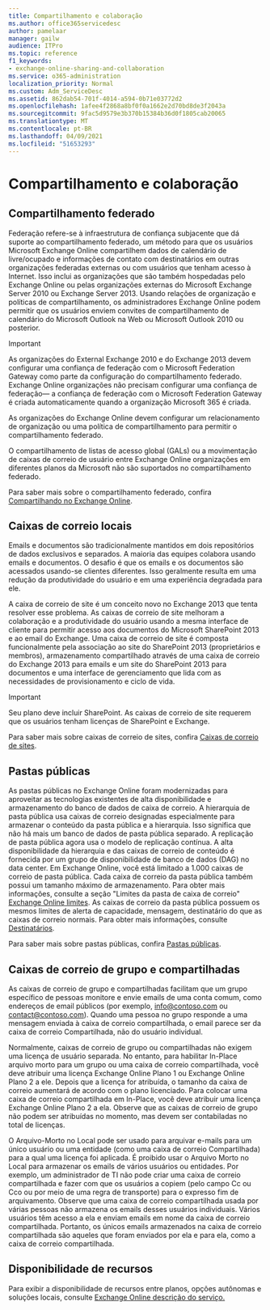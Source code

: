 ```yaml
---
title: Compartilhamento e colaboração
ms.author: office365servicedesc
author: pamelaar
manager: gailw
audience: ITPro
ms.topic: reference
f1_keywords:
- exchange-online-sharing-and-collaboration
ms.service: o365-administration
localization_priority: Normal
ms.custom: Adm_ServiceDesc
ms.assetid: 862dab54-701f-4014-a594-0b71e03772d2
ms.openlocfilehash: 1afee4f2868a8bf0f0a1662e2d70bd8de3f2043a
ms.sourcegitcommit: 9fac5d9579e3b370b15384b36d0f1805cab20065
ms.translationtype: MT
ms.contentlocale: pt-BR
ms.lasthandoff: 04/09/2021
ms.locfileid: "51653293"
---
```

# <a name="sharing-and-collaboration"></a>Compartilhamento e colaboração

## <a name="federated-sharing"></a>Compartilhamento federado

Federação refere-se à infraestrutura de confiança subjacente que dá suporte ao compartilhamento federado, um método para que os usuários Microsoft Exchange Online compartilhem dados de calendário de livre/ocupado e informações de contato com destinatários em outras organizações federadas externas ou com usuários que tenham acesso à Internet. Isso inclui as organizações que são também hospedadas pelo Exchange Online ou pelas organizações externas do Microsoft Exchange Server 2010 ou Exchange Server 2013. Usando relações de organização e políticas de compartilhamento, os administradores Exchange Online podem permitir que os usuários enviem convites de compartilhamento de calendário do Microsoft Outlook na Web ou Microsoft Outlook 2010 ou posterior.
  
> [!IMPORTANT]
>  As organizações do External Exchange 2010 e do Exchange 2013 devem configurar uma confiança de federação com o Microsoft Federation Gateway como parte da configuração do compartilhamento federado. Exchange Online organizações não precisam configurar uma confiança de federação— a confiança de federação com o Microsoft Federation Gateway é criada automaticamente quando a organização Microsoft 365 é criada. 
>
>  As organizações do Exchange Online devem configurar um relacionamento de organização ou uma política de compartilhamento para permitir o compartilhamento federado. 
>
>  O compartilhamento de listas de acesso global (GALs) ou a movimentação de caixas de correio de usuário entre Exchange Online organizações em diferentes planos da Microsoft não são suportados no compartilhamento federado. 
  
Para saber mais sobre o compartilhamento federado, confira [Compartilhando no Exchange Online](/exchange/sharing/sharing).
  
## <a name="site-mailboxes"></a>Caixas de correio locais

Emails e documentos são tradicionalmente mantidos em dois repositórios de dados exclusivos e separados. A maioria das equipes colabora usando emails e documentos. O desafio é que os emails e os documentos são acessados usando-se clientes diferentes. Isso geralmente resulta em uma redução da produtividade do usuário e em uma experiência degradada para ele.
  
A caixa de correio de site é um conceito novo no Exchange 2013 que tenta resolver esse problema. As caixas de correio de site melhoram a colaboração e a produtividade do usuário usando a mesma interface de cliente para permitir acesso aos documentos do Microsoft SharePoint 2013 e ao email do Exchange. Uma caixa de correio de site é composta funcionalmente pela associação ao site do SharePoint 2013 (proprietários e membros), armazenamento compartilhado através de uma caixa de correio do Exchange 2013 para emails e um site do SharePoint 2013 para documentos e uma interface de gerenciamento que lida com as necessidades de provisionamento e ciclo de vida.
  
> [!IMPORTANT]
> Seu plano deve incluir SharePoint. As caixas de correio de site requerem que os usuários tenham licenças de SharePoint e Exchange. 
  
Para saber mais sobre caixas de correio de sites, confira [Caixas de correio de sites](/exchange/collaboration-exo/collaboration-exo).
  
## <a name="public-folders"></a>Pastas públicas

As pastas públicas no Exchange Online foram modernizadas para aproveitar as tecnologias existentes de alta disponibilidade e armazenamento do banco de dados de caixa de correio. A hierarquia de pasta pública usa caixas de correio designadas especialmente para armazenar o conteúdo da pasta pública e a hierarquia. Isso significa que não há mais um banco de dados de pasta pública separado. A replicação de pasta pública agora usa o modelo de replicação contínua. A alta disponibilidade da hierarquia e das caixas de correio de conteúdo é fornecida por um grupo de disponibilidade de banco de dados (DAG) no data center. Em Exchange Online, você está limitado a 1.000 caixas de correio de pasta pública. Cada caixa de correio da pasta pública também possui um tamanho máximo de armazenamento. Para obter mais informações, consulte a seção "Limites da pasta de caixa de correio" [Exchange Online limites](exchange-online-limits.md). As caixas de correio da pasta pública possuem os mesmos limites de alerta de capacidade, mensagem, destinatário do que as caixas de correio normais. Para obter mais informações, consulte [Destinatários](recipients.md). 
  
Para saber mais sobre pastas públicas, confira [Pastas públicas](/exchange/collaboration-exo/public-folders/public-folders).
  
## <a name="group-and-shared-mailboxes"></a>Caixas de correio de grupo e compartilhadas

As caixas de correio de grupo e compartilhadas facilitam que um grupo específico de pessoas monitore e envie emails de uma conta comum, como endereços de email públicos (por exemplo, info@contoso.com ou contact@contoso.com). Quando uma pessoa no grupo responde a uma mensagem enviada à caixa de correio compartilhada, o email parece ser da caixa de correio Compartilhada, não do usuário individual.
  
Normalmente, caixas de correio de grupo ou compartilhadas não exigem uma licença de usuário separada. No entanto, para habilitar In-Place arquivo morto para um grupo ou uma caixa de correio compartilhada, você deve atribuir uma licença Exchange Online Plano 1 ou Exchange Online Plano 2 a ele. Depois que a licença for atribuída, o tamanho da caixa de correio aumentará de acordo com o plano licenciado. Para colocar uma caixa de correio compartilhada em In-Place, você deve atribuir uma licença Exchange Online Plano 2 a ela. Observe que as caixas de correio de grupo não podem ser atribuídas no momento, mas devem ser contabiladas no total de licenças.
  
O Arquivo-Morto no Local pode ser usado para arquivar e-mails para um único usuário ou uma entidade (como uma caixa de correio Compartilhada) para a qual uma licença foi aplicada. É proibido usar o Arquivo Morto no Local para armazenar os emails de vários usuários ou entidades. Por exemplo, um administrador de TI não pode criar uma caixa de correio compartilhada e fazer com que os usuários a copiem (pelo campo Cc ou Cco ou por meio de uma regra de transporte) para o expresso fim de arquivamento. Observe que uma caixa de correio compartilhada usada por várias pessoas não armazena os emails desses usuários individuais. Vários usuários têm acesso a ela e enviam emails em nome da caixa de correio compartilhada. Portanto, os únicos emails armazenados na caixa de correio compartilhada são aqueles que foram enviados por ela e para ela, como a caixa de correio compartilhada.
  
## <a name="feature-availability"></a>Disponibilidade de recursos

Para exibir a disponibilidade de recursos entre planos, opções autônomas e soluções locais, consulte [Exchange Online descrição do serviço.](exchange-online-service-description.md)
